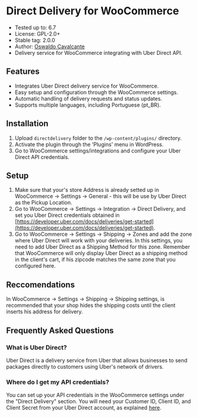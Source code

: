 # Direct Delivery for WooCommerce

- Tested up to: 6.7
- License: GPL-2.0+
- Stable tag: 2.0.0
- Author: [Oswaldo Cavalcante](https://oswaldocavalcante.com/)
- Delivery service for WooCommerce integrating with Uber Direct API.

## Features

- Integrates Uber Direct delivery service for WooCommerce.
- Easy setup and configuration through the WooCommerce settings.
- Automatic handling of delivery requests and status updates.
- Supports multiple languages, including Portuguese (pt_BR).

## Installation

1. Upload `directdelivery` folder to the `/wp-content/plugins/` directory.
2. Activate the plugin through the 'Plugins' menu in WordPress.
3. Go to WooCommerce settings/integrations and configure your Uber Direct API credentials.

## Setup

1. Make sure that your's store Address is already setted up in WooCommerce -> Settings -> General - this will be use by Uber Direct as the Pickup Location.
2. Go to WooCommerce -> Settings -> Integration -> Direct Delivery, and set you Uber Direct credentials obtained in [https://developer.uber.com/docs/deliveries/get-started](https://developer.uber.com/docs/deliveries/get-started).
3. Go to WooCommerce -> Settings -> Shipping -> Zones and add the zone where Uber Direct will work with your deliveries. In this settings, you need to add Uber Direct as a Shipping Method for this zone. Remember that WooCommerce will only display Uber Direct as a shipping method in the client's cart, if his zipcode matches the same zone that you configured here.

## Reccomendations

In WooCommerce -> Settings -> Shipping -> Shipping settings, is recommended that your shop hides the shipping costs until the client inserts his address for delivery.

## Frequently Asked Questions

### What is Uber Direct?

Uber Direct is a delivery service from Uber that allows businesses to send packages directly to customers using Uber's network of drivers.

### Where do I get my API credentials?

You can set up your API credentials in the WooCommerce settings under the "Direct Delivery" section. You will need your Customer ID, Client ID, and Client Secret from your Uber Direct account, as explained [here](https://developer.uber.com/docs/deliveries/get-started).